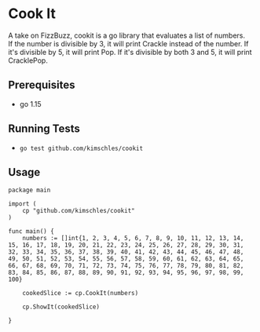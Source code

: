 # Cook It 

A take on FizzBuzz, cookit is a go library that evaluates a list of numbers.   
If the number is divisible by 3, it will print Crackle instead of the number. If it's divisible by 5, it will print Pop. If it's divisible by both 3 and 5, it will print CracklePop.

## Prerequisites

- go 1.15 

## Running Tests 

- `go test github.com/kimschles/cookit`

## Usage 

```
package main

import (
	cp "github.com/kimschles/cookit"
)

func main() {
	numbers := []int{1, 2, 3, 4, 5, 6, 7, 8, 9, 10, 11, 12, 13, 14, 15, 16, 17, 18, 19, 20, 21, 22, 23, 24, 25, 26, 27, 28, 29, 30, 31, 32, 33, 34, 35, 36, 37, 38, 39, 40, 41, 42, 43, 44, 45, 46, 47, 48, 49, 50, 51, 52, 53, 54, 55, 56, 57, 58, 59, 60, 61, 62, 63, 64, 65, 66, 67, 68, 69, 70, 71, 72, 73, 74, 75, 76, 77, 78, 79, 80, 81, 82, 83, 84, 85, 86, 87, 88, 89, 90, 91, 92, 93, 94, 95, 96, 97, 98, 99, 100}

	cookedSlice := cp.CookIt(numbers)

	cp.ShowIt(cookedSlice)

}
```
